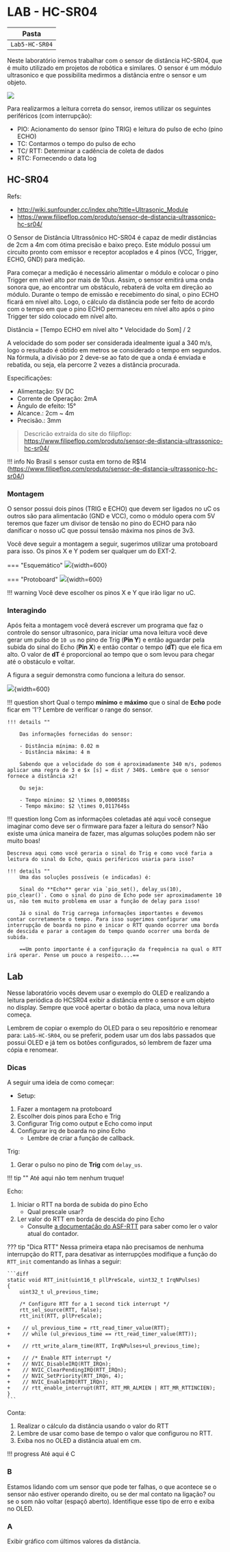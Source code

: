 # LAB - HC-SR04

| Pasta              |
|--------------------|
| `Lab5-HC-SR04` |

Neste laboratório iremos trabalhar com o sensor de distância HC-SR04, que é muito utilizado em projetos de robótica e similares. O sensor é um módulo ultrasonico e que possibilita medirmos a distância entre o sensor e um objeto.

![](http://wiki.sunfounder.cc/images/1/1f/Ultrasonic_.jpg)

Para realizarmos a leitura correta do sensor, iremos utilizar os seguintes periféricos (com interrupção):

- PIO: Acionamento do sensor (pino TRIG) e leitura do pulso de echo (pino ECHO)
- TC: Contarmos o tempo do pulso de echo
- TC/ RTT: Determinar a cadência de coleta de dados
- RTC: Fornecendo o data log

## HC-SR04

Refs:

- http://wiki.sunfounder.cc/index.php?title=Ultrasonic_Module
- https://www.filipeflop.com/produto/sensor-de-distancia-ultrassonico-hc-sr04/

O Sensor de Distância Ultrassônico HC-SR04 é capaz de medir distâncias de 2cm a 4m com ótima precisão e baixo preço. Este módulo possui um circuito pronto com emissor e receptor acoplados e 4 pinos (VCC, Trigger, ECHO, GND) para medição.

Para começar a medição é necessário alimentar o módulo e colocar o pino Trigger em nível alto por mais de 10us. Assim, o sensor emitirá uma onda sonora que, ao encontrar um obstáculo, rebaterá de volta em direção ao módulo. Durante o tempo de emissão e recebimento do sinal, o pino ECHO ficará em nível alto. Logo, o cálculo da distância pode ser feito de acordo com o tempo em que o pino ECHO permaneceu em nível alto após o pino Trigger ter sido colocado em nível alto.

Distância = [Tempo ECHO em nível alto * Velocidade do Som] / 2

A velocidade do som poder ser considerada idealmente igual a 340 m/s, logo o resultado é obtido em metros se considerado o tempo em segundos. Na fórmula, a divisão por 2 deve-se ao fato de que a onda é enviada e rebatida, ou seja, ela percorre 2 vezes a distância procurada.

Especificações:

- Alimentação: 5V DC
- Corrente de Operação: 2mA
- Ângulo de efeito: 15°
- Alcance.: 2cm ~ 4m
- Precisão.: 3mm

> Descricão extraída do site do filipflop: https://www.filipeflop.com/produto/sensor-de-distancia-ultrassonico-hc-sr04/

!!! info
    No Brasil s sensor custa em torno de R$14 (https://www.filipeflop.com/produto/sensor-de-distancia-ultrassonico-hc-sr04/)

### Montagem

O sensor possui dois pinos (TRIG e ECHO) que devem ser ligados no uC os outros são para alimentacão (GND e VCC), como o módulo opera com 5V teremos que fazer um divisor de tensão no pino do ECHO para não danificar o nosso uC que possui tensão máxima nos pinos de 3v3.

Você deve seguir a montagem a seguir, sugerimos utilizar uma protoboard para isso. Os pinos X e Y podem ser qualquer um do EXT-2.

=== "Esquemático"
    ![](montagem.svg){width=600}

=== "Protoboard"
    ![](proto.jpg){width=600}

!!! warning
    Você deve escolher os pinos X e Y que irão ligar no uC.

### Interagindo

Após feita a montagem você deverá escrever um programa que faz o controle do sensor ultrasonico, para iniciar uma nova leitura você deve gerar um pulso de `10 us` no pino de Trig (**Pin Y**) e então aguardar pela subida do sinal do Echo (**Pin X**) e então contar o tempo (**dT**) que ele fica em alto. O valor de **dT** é proporcional ao tempo que o som levou para chegar até o obstáculo e voltar.

A figura a seguir demonstra como funciona a leitura do sensor.

![](wave.svg){width=600}

!!! question short
    Qual o tempo **mínimo** e **máximo** que o sinal de **Echo** pode ficar em '1'? Lembre de verificar o range do sensor.
    
    !!! details ""
        
        Das informações fornecidas do sensor:
        
        - Distância mínima: 0.02 m
        - Distância máxima: 4 m
        
        Sabendo que a velocidade do som é aproximadamente 340 m/s, podemos aplicar uma regra de 3 e $x [s] = dist / 340$. Lembre que o sensor fornece a distância x2!
        
        Ou seja:
        
        - Tempo mínimo: $2 \times 0,000058$s 
        - Tempo máximo: $2 \times 0,011764$s

!!! question long
    Com as informações coletadas até aqui você consegue imaginar como deve ser o firmware para fazer a leitura do sensor? Não existe uma única maneira de fazer, mas algumas soluções podem não ser muito boas!
    
    Descreva aqui como você geraria o sinal do Trig e como você faria a leitura do sinal do Echo, quais periféricos usaria para isso?
    
    !!! details ""
        Uma das soluções possíveis (e indicadas) é:
        
        Sinal do **Echo** gerar via `pio_set(), delay_us(10), pio_clear()`. Como o sinal do pino de Echo pode ser aproximadamente 10 us, não tem muito problema em usar a função de delay para isso!
        
        Já o sinal do Trig carrega informações importantes e devemos contar corretamente o tempo. Para isso sugerimos configurar uma interrupção de boarda no pino e inicar o RTT quando ocorrer uma borda de descida e parar a contagem do tempo quando ocorrer uma borda de subida. 
        
        ==Um ponto importante é a configuração da frequência na qual o RTT irá operar. Pense um pouco a respeito....==

## Lab

Nesse laboratório vocês devem usar o exemplo do OLED e realizando a leitura periódica do HCSR04 exibir a distância entre o sensor e um objeto no display. Sempre que você apertar o botão da placa, uma nova leitura começa.

Lembrem de copiar o exemplo do OLED para o seu repositório e renomear para: `Lab5-HC-SR04`, ou se preferir, podem usar um dos labs passados que possui OLED e já tem os botões configurados, só lembrem de fazer uma cópia e renomear.

### Dicas

A seguir uma ideia de como começar:

- Setup: 

1. Fazer a montagem na protoboard
1. Escolher dois pinos para Echo e Trig
1. Configurar Trig como output e Echo como input
1. Configurar irq de boarda no pino Echo
    - Lembre de criar a função de callback.

Trig:

1. Gerar o pulso no pino de **Trig** com `delay_us`.

!!! tip ""
    Até aqui não tem nenhum truque!

Echo:

1. Iniciar o RTT na borda de subida do pino Echo
    - Qual prescale usar?
1. Ler valor do RTT em borda de descida do pino Echo
   - Consulte [a documentaćão do ASF-RTT](https://asf.microchip.com/docs/latest/same70/html/rtt_8c.html) para saber como ler o valor atual do contador.

??? tip "Dica RTT"
    Nessa primeira etapa não precisamos de nenhuma interrupção do RTT, para desativar as interrupções modifique a função do `RTT_init` comentando as linhas a seguir:
    
    ```diff
    static void RTT_init(uint16_t pllPreScale, uint32_t IrqNPulses)
    {
        uint32_t ul_previous_time;

        /* Configure RTT for a 1 second tick interrupt */
        rtt_sel_source(RTT, false);
        rtt_init(RTT, pllPreScale);

    +    // ul_previous_time = rtt_read_timer_value(RTT);
    +    // while (ul_previous_time == rtt_read_timer_value(RTT));

    +    // rtt_write_alarm_time(RTT, IrqNPulses+ul_previous_time);

    +    // /* Enable RTT interrupt */
    +    // NVIC_DisableIRQ(RTT_IRQn);
    +    // NVIC_ClearPendingIRQ(RTT_IRQn);
    +    // NVIC_SetPriority(RTT_IRQn, 4);
    +    // NVIC_EnableIRQ(RTT_IRQn);
    +    // rtt_enable_interrupt(RTT, RTT_MR_ALMIEN | RTT_MR_RTTINCIEN);
    }
    ```

Conta: 

1. Realizar o cálculo da distância usando o valor do RTT 
1. Lembre de usar como base de tempo o valor que configurou no RTT.
1. Exiba nos no OLED a distância atual em cm.

!!! progress
    Até aqui é C
    
### B 

Estamos lidando com um sensor que pode ter falhas, o que acontece se o sensor não estiver operando direito, ou se der mal contato na ligação? ou se o som não voltar (espaçõ aberto). Identifique esse tipo de erro e exiba no OLED.

### A

Exibir gráfico com últimos valores da distância.
